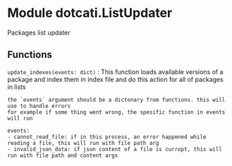 Module dotcati.ListUpdater
==========================
Packages list updater

Functions
---------

    
`update_indexes(events: dict)`
:   This function loads available versions of a package and index them in index file
    and do this action for all of packages in lists
    
    the `events` argument should be a dictonary from functions. this will use to handle errors
    for example if some thing went wrong, the spesific function in events
    will run
    
    events:
    - cannot_read_file: if in this process, an error happened while reading a file, this will run with file path arg
    - invalid_json_data: if json content of a file is curropt, this will run with file path and content args